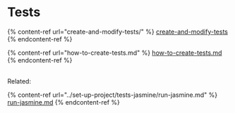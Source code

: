 # Tests

{% content-ref url="create-and-modify-tests/" %}
[create-and-modify-tests](create-and-modify-tests/)
{% endcontent-ref %}

{% content-ref url="how-to-create-tests.md" %}
[how-to-create-tests.md](how-to-create-tests.md)
{% endcontent-ref %}

\
Related:

{% content-ref url="../set-up-project/tests-jasmine/run-jasmine.md" %}
[run-jasmine.md](../set-up-project/tests-jasmine/run-jasmine.md)
{% endcontent-ref %}
